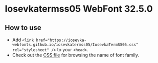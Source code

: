 # Iosevkatermss05 WebFont 32.5.0

## How to use

- Add `<link href="https://iosevka-webfonts.github.io/iosevkatermss05/IosevkaTermSS05.css" rel="stylesheet" />` to your `<head>`.
- Check out the [CSS file](./IosevkaTermSS05.css) for browsing the name of font family.
